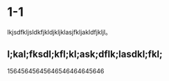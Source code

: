 # 1-1

lkjsdfkljsldkfjkldjkljklasjfkljakldfjkljl。

## l;kal;fksdl;kfl;kl;ask;dflk;lasdkl;fkl;

15645645645646546464645646
